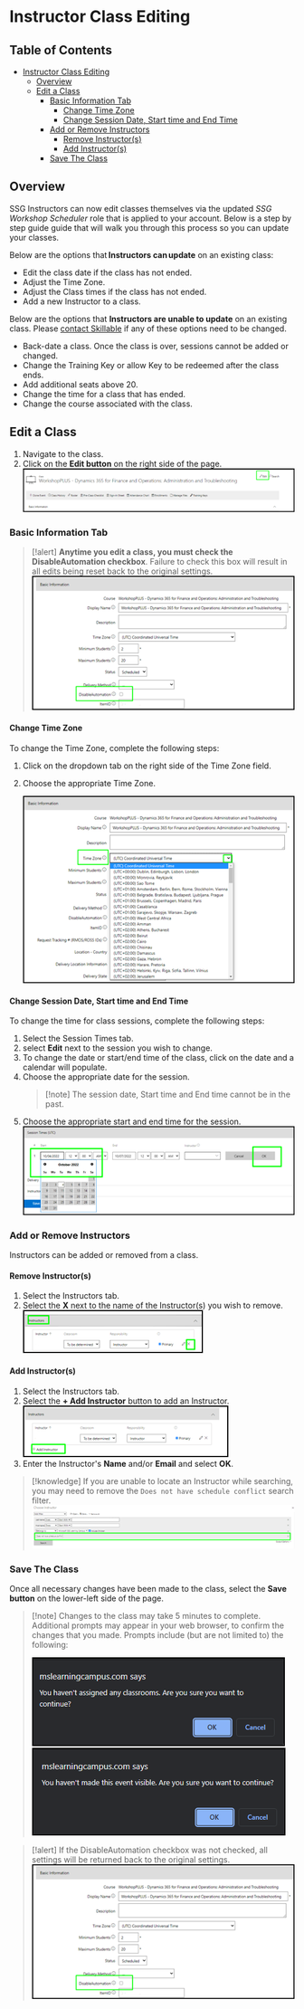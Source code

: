 # Instructor Class Editing 

## Table of Contents 

- [Instructor Class Editing](#instructor-class-editing)
  - [Overview](#overview)
  - [Edit a Class](#edit-a-class)
    - [Basic Information Tab](#basic-information-tab)
      - [Change Time Zone](#change-time-zone)
      - [Change Session Date, Start time and End Time](#change-session-date--start-time-and-end-time)
    - [Add or Remove Instructors](#add-or-remove-instructors)
      - [Remove Instructor(s)](#remove-instructor-s-)
      - [Add Instructor(s)](#add-instructor-s-)
    - [Save The Class](#save-the-class)

## Overview

SSG Instructors can now edit classes themselves via the updated _SSG Workshop Scheduler_ role that is applied to your account. Below is a step by step guide guide that will walk you through this process so you can update your classes. 

Below are the options that **Instructors can update** on an existing class:  
- Edit the class date if the class has not ended.   
- Adjust the Time Zone.  
- Adjust the Class times if the class has not ended. 
- Add a new Instructor to a class. 

Below are the options that **Instructors are unable to update** on an existing class. Please [contact Skillable](http://www.skillable.com/customer-support/) if any of these options need to be changed. 

- Back-date a class. Once the class is over, sessions cannot be added or changed. 
- Change the Training Key or allow Key to be redeemed after the class ends.  
- Add additional seats above 20.  
- Change the time for a class that has ended.  
- Change the course associated with the class. 

## Edit a Class

1. Navigate to the class.
1. Click on the **Edit button** on the right side of the page. 
    ![Edit Class Button](images/edit-class-button.png)

### Basic Information Tab 

>[!alert] **Anytime you edit a class, you must check the DisableAutomation checkbox**. Failure to check this box will result in all edits being reset back to the original settings. 
> ![DisableAutomation Checkbox](images/disable-automation.png)

#### Change Time Zone 

To change the Time Zone, complete the following steps: 

1. Click on the dropdown tab on the right side of the Time Zone field. 
1. Choose the appropriate Time Zone.

    ![Time Zone](images/time-zone.png)

#### Change Session Date, Start time and End Time

To change the time for class sessions, complete the following steps: 

1. Select the Session Times tab. 
1. select **Edit** next to the session you wish to change.
1. To change the date or start/end time of the class, click on the date and a calendar will populate. 
1. Choose the appropriate date for the session.
    >[!note] The session date, Start time and End time cannot be in the past. 
1. Choose the appropriate start and end time for the session. 
    ![Change Session Date, Start Time and End Time](images/change-session-date-time.png)

### Add or Remove Instructors 

Instructors can be added or removed from a class. 

#### Remove Instructor(s)

1. Select the Instructors tab. 
1. Select the **X** next to the name of the Instructor(s) you wish to remove. 
    ![Remove Instructor from a class](images/remove-instructor.png)

#### Add Instructor(s)

1. Select the Instructors tab. 
1. Select the **+ Add Instructor** button to add an Instructor. 
    ![Add Instructor to a class](images/add-instructor.png)
1. Enter the Instructor's **Name** and/or **Email** and select **OK**. 

> [!knowledge] If you are unable to locate an Instructor while searching, you may need to remove the `Does not have schedule conflict` search filter. 
    ![Remove search filter](images/remove-search-filter.png)

### Save The Class

Once all necessary changes have been made to the class, select the **Save button** on the lower-left side of the page. 

>[!note] Changes to the class may take 5 minutes to complete. Additional prompts may appear in your web browser, to confirm the changes that you made. Prompts include (but are not limited to) the following: 
>
> ![You haven't assigned any classrooms](images/havent-assigned-classrooms.png)
> ![You haven't made this event visible](images/havent-made-event-visible.png)

>[!alert] If the DisableAutomation checkbox was not checked, all settings will be returned back to the original settings.  
> ![DisableAutomation Checkbox](images/disable-automation.png)